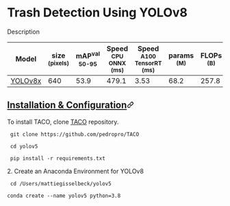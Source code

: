 # Trash Detection Using YOLOv8
Description 

| Model                                                                                | size<br><sup>(pixels) | mAP<sup>val<br>50-95 | Speed<br><sup>CPU ONNX<br>(ms) | Speed<br><sup>A100 TensorRT<br>(ms) | params<br><sup>(M) | FLOPs<br><sup>(B) |
| ------------------------------------------------------------------------------------ | --------------------- | -------------------- | ------------------------------ | ----------------------------------- | ------------------ | ----------------- |
| [YOLOv8x](https://github.com/ultralytics/assets/releases/download/v0.0.0/yolov8x.pt) | 640                   | 53.9                 | 479.1                          | 3.53                                | 68.2               | 257.8             |
    
<a name="user-content-code"></a>
<h2 id="user-content-code-and-syntax-highlighting"><a class="heading-link" href="#code-and-syntax-highlighting">Installation & Configuration<svg class="octicon octicon-link" viewBox="0 0 16 16" version="1.1" width="16" height="16" aria-hidden="true"><path d="m7.775 3.275 1.25-1.25a3.5 3.5 0 1 1 4.95 4.95l-2.5 2.5a3.5 3.5 0 0 1-4.95 0 .751.751 0 0 1 .018-1.042.751.751 0 0 1 1.042-.018 1.998 1.998 0 0 0 2.83 0l2.5-2.5a2.002 2.002 0 0 0-2.83-2.83l-1.25 1.25a.751.751 0 0 1-1.042-.018.751.751 0 0 1-.018-1.042Zm-4.69 9.64a1.998 1.998 0 0 0 2.83 0l1.25-1.25a.751.751 0 0 1 1.042.018.751.751 0 0 1 .018 1.042l-1.25 1.25a3.5 3.5 0 1 1-4.95-4.95l2.5-2.5a3.5 3.5 0 0 1 4.95 0 .751.751 0 0 1-.018 1.042.751.751 0 0 1-1.042.018 1.998 1.998 0 0 0-2.83 0l-2.5 2.5a1.998 1.998 0 0 0 0 2.83Z"></path></svg></a></h2>
<p> To install TACO, clone <a href="http://tacodataset.org/" rel="nofollow">TACO</a> repository.</p>

<div class="snippet-clipboard-content notranslate position-relative overflow-auto" data-snippet-clipboard-copy-content=" git clone https://github.com/pedropro/TACO"><pre lang="no-highlight" class="notranslate">
<code> git clone https://github.com/pedropro/TACO
</code></pre></div>

<div class="snippet-clipboard-content notranslate position-relative overflow-auto" data-snippet-clipboard-copy-content="cd yolov5"><pre lang="no-highlight" class="notranslate">
<code> cd yolov5
</code></pre></div>

<div class="snippet-clipboard-content notranslate position-relative overflow-auto" data-snippet-clipboard-copy-content="pip install -r requirements.txt"><pre lang="no-highlight" class="notranslate">
<code> pip install -r requirements.txt 
</code></pre></div>
<p>2. Create an Anaconda Environment for YOLOv8</p>
<div class="snippet-clipboard-content notranslate position-relative overflow-auto" data-snippet-clipboard-copy-content="cd /Users/mattiegisselbeck/yolov5"><pre lang="no-highlight" class="notranslate">
<code> cd /Users/mattiegisselbeck/yolov5
</code></pre></div>

 <div class="snippet-clipboard-content notranslate position-relative overflow-auto" data-snippet-clipboard-copy-content="conda create --name yolov5 python=3.8"><pre lang="no-highlight" class="notranslate">
<code>conda create --name yolov5 python=3.8
</code></pre></div>

